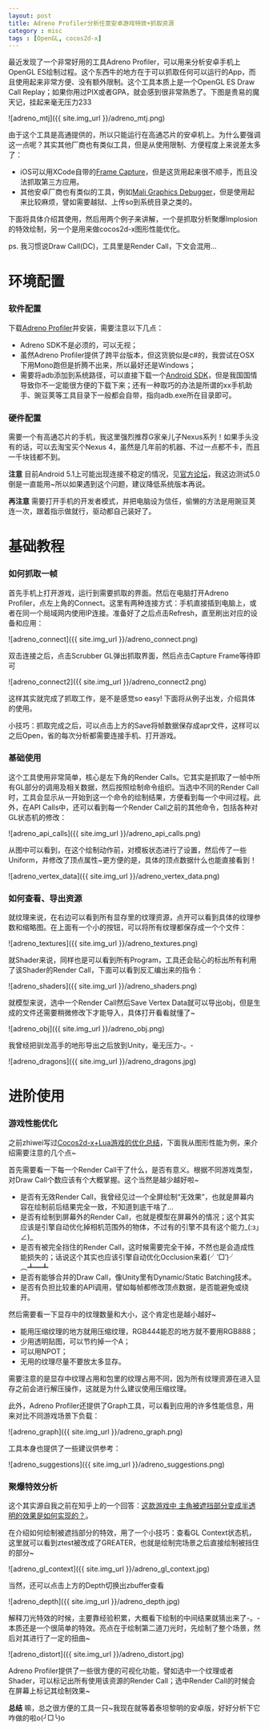 ```yaml
---
layout: post
title: Adreno Profiler分析任意安卓游戏特效+抓取资源
category : misc
tags : [OpenGL, cocos2d-x]
---
```


最近发现了一个非常好用的工具Adreno Profiler，可以用来分析安卓手机上OpenGL ES绘制过程。这个东西牛的地方在于可以抓取任何可以运行的App，而且使用起来非常方便、没有额外限制。这个工具本质上是一个OpenGL ES Draw Call Replay；如果你用过PIX或者GPA，就会感到很非常熟悉了。下图是贵易的魔天记，挂起来毫无压力233

![adreno_mtj]({{ site.img_url }}/adreno_mtj.png)

由于这个工具是高通提供的，所以只能运行在高通芯片的安卓机上。为什么要强调这一点呢？其实其他厂商也有类似工具，但是从使用限制、方便程度上来说差太多了：

- iOS可以用XCode自带的[Frame Capture](https://developer.apple.com/library/mac/recipes/xcode_help-debugger/articles/debugging_opengl_es_frame.html)，但是这货用起来很不顺手，而且没法抓取第三方应用。
- 其他安卓厂商也有类似的工具，例如[Mali Graphics Debugger](http://malideveloper.arm.com/develop-for-mali/tools/software-tools/mali-graphics-debugger/)，但是使用起来比较麻烦，譬如需要越狱、上传so到系统目录之类的。

下面将具体介绍其使用，然后用两个例子来讲解，一个是抓取分析聚爆Implosion的特效绘制，另一个是用来做cocos2d-x图形性能优化。

ps. 我习惯说Draw Call(DC)，工具里是Render Call，下文会混用...

# 环境配置

### 软件配置

下载[Adreno Profiler](https://developer.qualcomm.com/mobile-development/maximize-hardware/mobile-gaming-graphics-adreno/tools-and-resources)并安装，需要注意以下几点：

- Adreno SDK不是必须的，可以无视；
- 虽然Adreno Profiler提供了跨平台版本，但这货貌似是c#的，我尝试在OSX下用Mono跑但是折腾不出来，所以最好还是Windows；
- 需要将adb添加到系统路径，可以直接下载一个[Android SDK](https://developer.android.com/sdk/index.html)，但是我国国情导致你不一定能很方便的下载下来；还有一种取巧的办法是所谓的xx手机助手、豌豆荚等工具目录下一般都会自带，指向adb.exe所在目录即可。

### 硬件配置

需要一个有高通芯片的手机，我这里强烈推荐G家亲儿子Nexus系列！如果手头没有的话，可以去淘宝买个Nexus 4，虽然是几年前的机器、不过一点都不卡，而且一千块钱都不到。

**注意** 目前Android 5.1上可能出现连接不稳定的情况，见[官方论坛](https://developer.qualcomm.com/forum/qdn-forums/maximize-hardware/mobile-gaming-graphics-adreno/28516)，我这边测试5.0倒是一直能用~所以如果遇到这个问题，建议降低系统版本再说。

**再注意** 需要打开手机的开发者模式，并把电脑设为信任，偷懒的方法是用豌豆荚连一次，跟着指示做就行，驱动都自己装好了。

# 基础教程

### 如何抓取一帧

首先手机上打开游戏，运行到需要抓取的界面。然后在电脑打开Adreno Profiler，点左上角的Connect。这里有两种连接方式：手机直接插到电脑上，或者在同一个局域网内使用IP连接。准备好了之后点击Refresh，直至刷出对应的设备和应用：

![adreno_connect]({{ site.img_url }}/adreno_connect.png)

双击连接之后，点击Scrubber GL弹出抓取界面，然后点击Capture Frame等待即可

![adreno_connect2]({{ site.img_url }}/adreno_connect2.png)

这样其实就完成了抓取工作，是不是感觉so easy! 下面将从例子出发，介绍具体的使用。

小技巧：抓取完成之后，可以点击上方的Save将帧数据保存成apr文件，这样可以之后Open，省的每次分析都需要连接手机、打开游戏。

### 基础使用

这个工具使用非常简单，核心是左下角的Render Calls。它其实是抓取了一帧中所有GL部分的调用及相关数据，然后按照绘制命令组织。当选中不同的Render Call时，工具会显示从一开始到这一个命令的绘制结果，方便看到每一个中间过程。此外，在API Calls中，还可以看到每一个Render Call之前的其他命令，包括各种对GL状态机的修改：

![adreno_api_calls]({{ site.img_url }}/adreno_api_calls.png)

从图中可以看到，在这个绘制动作前，对模板状态进行了设置，然后传了一些Uniform，并修改了顶点属性~更方便的是，具体的顶点数据什么也能直接看到！

![adreno_vertex_data]({{ site.img_url }}/adreno_vertex_data.png)

### 如何查看、导出资源

就纹理来说，在右边可以看到所有显存里的纹理资源，点开可以看到具体的纹理参数和缩略图。在上面有一个小的按钮，可以将所有纹理都保存成一个个文件：

![adreno_textures]({{ site.img_url }}/adreno_textures.png)

就Shader来说，同样也是可以看到所有Program，工具还会贴心的标出所有利用了该Shader的Render Call，下面可以看到反汇编出来的指令：

![adreno_shaders]({{ site.img_url }}/adreno_shaders.png)

就模型来说，选中一个Render Call然后Save Vertex Data就可以导出obj，但是生成的文件还需要稍微修改下才能导入，具体打开看看就懂了~

![adreno_obj]({{ site.img_url }}/adreno_obj.png)

我曾经把驯龙高手的地形导出之后放到Unity，毫无压力-。-

![adreno_dragons]({{ site.img_url }}/adreno_dragons.jpg)

# 进阶使用

### 游戏性能优化

之前zhiwei写过[Cocos2d-x+Lua游戏的优化总结](http://wuzhiwei.net/opitimize_of_cocos2d-x_lua_game/)，下面我从图形性能为例，来介绍需要注意的几个点~

首先需要看一下每一个Render Call干了什么，是否有意义。根据不同游戏类型，对Draw Call个数应该有个大概掌握。这个当然是越少越好啦~

- 是否有无效Render Call，我曾经见过一个全屏绘制“无效果”，也就是屏幕内容在绘制前后结果完全一致，不知道到底干啥了...
- 是否有绘制到屏幕外的Render Call，也就是模型在屏幕外的情况；这个其实应该是引擎自动优化掉相机范围外的物体，不过有的引擎不具有这个能力\_(:з」∠)\_
- 是否有被完全挡住的Render Call，这时候需要完全干掉，不然也是会造成性能损失的；话说这个其实也应该引擎自动优化Occlusion来着(╯‵□′)╯︵┻━┻
- 是否有能够合并的Draw Call，像Unity里有Dynamic/Static Batching技术。
- 是否有负担比较重的API调用，譬如每帧都修改顶点数据，是否能避免或绕开。

然后需要看一下显存中的纹理数量和大小，这个肯定也是越小越好~

- 能用压缩纹理的地方就用压缩纹理，RGB444能忍的地方就不要用RGB888；
- 少用透明贴图，可以节约掉一个A；
- 可以用NPOT；
- 无用的纹理尽量不要放太多显存。

需要注意的是显存中纹理占用和包里的纹理占用不同，因为所有纹理资源在进入显存之前会进行解压操作，这就是为什么建议使用压缩纹理。

此外，Adreno Profiler还提供了Graph工具，可以看到应用的许多性能信息，用来对比不同游戏场景下负载：

![adreno_graph]({{ site.img_url }}/adreno_graph.png)

工具本身也提供了一些建议供参考：

![adreno_suggestions]({{ site.img_url }}/adreno_suggestions.png)

### 聚爆特效分析

这个其实源自我之前在知乎上的一个回答：[这款游戏中 主角被遮挡部分变成半透明的效果是如何实现的？](http://www.zhihu.com/question/29747715/answer/45721049)。

在介绍如何绘制被遮挡部分的特效，用了一个小技巧：查看GL Context状态机，这里就可以看到ztest被改成了GREATER，也就是绘制完场景之后直接绘制被挡住的部分~

![adreno_gl_context]({{ site.img_url }}/adreno_gl_context.jpg)

当然，还可以点击上方的Depth切换出zbuffer查看

![adreno_depth]({{ site.img_url }}/adreno_depth.jpg)

解释刀光特效的时候，主要靠经验积累，大概看下绘制的中间结果就猜出来了-。-
本质还是一个很简单的特效。亮点在于绘制第二道刀光时，先绘制了整个场景，然后对其进行了一定的扭曲~

![adreno_distort]({{ site.img_url }}/adreno_distort.jpg)

Adreno Profiler提供了一些很方便的可视化功能，譬如选中一个纹理或者Shader，可以标记出所有使用该资源的Render Call；选中Render Call的时候会在屏幕上标记其绘制效果~

**总结** 嘛，总之很方便的工具一只~我现在就等着泰坦黎明的安卓版，好好分析下它咋做的啦o(╯□╰)o